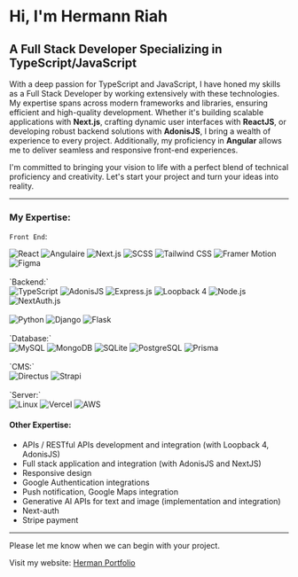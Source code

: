 # Hi, I'm Hermann Riah

## A Full Stack Developer Specializing in TypeScript/JavaScript

With a deep passion for TypeScript and JavaScript, I have honed my skills as a Full Stack Developer by working extensively with these technologies. My expertise spans across modern frameworks and libraries, ensuring efficient and high-quality development. Whether it's building scalable applications with **Next.js**, crafting dynamic user interfaces with **ReactJS**, or developing robust backend solutions with **AdonisJS**, I bring a wealth of experience to every project. Additionally, my proficiency in **Angular** allows me to deliver seamless and responsive front-end experiences.

I'm committed to bringing your vision to life with a perfect blend of technical proficiency and creativity. Let's start your project and turn your ideas into reality.


---

### My Expertise:

`Front End`:
<div style={{display : "flex", flexWrap : "wrap", gap: 10}}>
    <img src="https://img.shields.io/badge/ReactJS-61DAFB?logo=react&logoColor=white&style=flat-square" alt="React" />
    <img src="https://img.shields.io/badge/Angular-DD0031?logo=angular&logoColor=white&style=flat-square" alt="Angulaire" />
    <img src="https://img.shields.io/badge/Next.JS-000000?logo=next.js&logoColor=white&style=flat-square" alt="Next.js" />
    <img src="https://img.shields.io/badge/SCSS-CC6699?logo=sass&logoColor=white&style=flat-square" alt="SCSS" />
    <img src="https://img.shields.io/badge/Tailwind_CSS-38B2AC?logo=tailwind-css&logoColor=white&style=flat-square" alt="Tailwind CSS" />
    <img src="https://img.shields.io/badge/Framer_Motion-0055FF?logo=framer&logoColor=white&style=flat-square" alt="Framer Motion" />
    <img src="https://img.shields.io/badge/Figma-F24E1E?logo=figma&logoColor=white&style=flat-square" alt="Figma" />
</div>
<br />
`Backend:`
<div style={{display : "flex", flexWrap : "wrap", gap: 10}}>
    <img src="https://img.shields.io/badge/TypeScript-007ACC?logo=typescript&logoColor=white&style=flat-square" alt="TypeScript" />
    <img src="https://img.shields.io/badge/AdonisJS-220052?logo=adonisjs&logoColor=white&style=flat-square" alt="AdonisJS" />
    <img src="https://img.shields.io/badge/Express.JS-000000?logo=express&logoColor=white&style=flat-square" alt="Express.js" />
    <img src="https://img.shields.io/badge/Loopback_4-512BD4?logo=loopback&logoColor=white&style=flat-square" alt="Loopback 4" />
    <img src="https://img.shields.io/badge/Node.JS-339933?logo=node.js&logoColor=white&style=flat-square" alt="Node.js" />
    <img src="https://img.shields.io/badge/NextAuth.js-000000?logo=next.js&logoColor=white&style=flat-square" alt="NextAuth.js" />
</div>
<br />
<div style={{display : "flex", flexWrap : "wrap", gap: 10}}>
    <img src="https://img.shields.io/badge/Python-3776AB?logo=python&logoColor=white&style=flat-square" alt="Python" />
    <img src="https://img.shields.io/badge/Django-092E20?logo=django&logoColor=white&style=flat-square" alt="Django" />
    <img src="https://img.shields.io/badge/Flask-000000?logo=flask&logoColor=white&style=flat-square" alt="Flask" />
</div>
<br />
`Database:`
<div style={{display : "flex", flexWrap : "wrap", gap: 10}}>
    <img src="https://img.shields.io/badge/MySQL-4479A1?logo=mysql&logoColor=white&style=flat-square" alt="MySQL" />
    <img src="https://img.shields.io/badge/MongoDB-47A248?logo=mongodb&logoColor=white&style=flat-square" alt="MongoDB" />
    <img src="https://img.shields.io/badge/SQLite-003B57?logo=sqlite&logoColor=white&style=flat-square" alt="SQLite" />
    <img src="https://img.shields.io/badge/PostgreSQL-336791?logo=postgresql&logoColor=white&style=flat-square" alt="PostgreSQL" />
    <img src="https://img.shields.io/badge/Prisma-2D3748?logo=prisma&logoColor=white&style=flat-square" alt="Prisma" />
</div>
<br />
`CMS:`
<div style={{display : "flex", flexWrap : "wrap", gap: 10}}>
    <img src="https://img.shields.io/badge/Directus-263238?logo=directus&logoColor=white&style=flat-square" alt="Directus" />
    <img src="https://img.shields.io/badge/Strapi-2E7EEA?logo=strapi&logoColor=white&style=flat-square" alt="Strapi" />
</div>
<br />
`Server:`
<div style={{display : "flex", flexWrap : "wrap", gap: 10}}>
    <img src="https://img.shields.io/badge/Linux-FCC624?logo=linux&logoColor=black&style=flat-square" alt="Linux" />
    <img src="https://img.shields.io/badge/Vercel-000000?logo=vercel&logoColor=white&style=flat-square" alt="Vercel" />
    <img src="https://img.shields.io/badge/AWS-232F3E?logo=amazon-aws&logoColor=white&style=flat-square" alt="AWS" />
</div>

#### Other Expertise:
- APIs / RESTful APIs development and integration (with Loopback 4, AdonisJS)
- Full stack application and integration (with AdonisJS and NextJS)
- Responsive design
- Google Authentication integrations
- Push notification, Google Maps integration
- Generative AI APIs for text and image (implementation and integration)
- Next-auth
- Stripe payment

---

Please let me know when we can begin with your project.

Visit my website: [Herman Portfolio](https://hermannchristian.netlify.app/)
